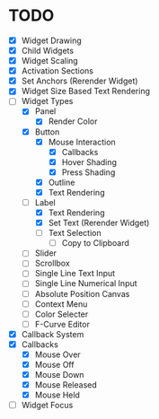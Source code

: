 # TODO

* [x] Widget Drawing
* [x] Child Widgets
* [x] Widget Scaling
* [x] Activation Sections
* [x] Set Anchors (Rerender Widget)
* [x] Widget Size Based Text Rendering
* [ ] Widget Types
	* [x] Panel
		* [x] Render Color
	* [x] Button
		* [x] Mouse Interaction
			* [x] Callbacks
			* [x] Hover Shading
			* [x] Press Shading
		* [x] Outline
		* [x] Text Rendering
	* [ ] Label
		* [x] Text Rendering
		* [x] Set Text (Rerender Widget)
		* [ ] Text Selection
			* [ ] Copy to Clipboard
	* [ ] Slider
	* [ ] Scrollbox
	* [ ] Single Line Text Input
	* [ ] Single Line Numerical Input
	* [ ] Absolute Position Canvas
	* [ ] Context Menu
	* [ ] Color Selecter
	* [ ] F-Curve Editor
* [x] Callback System
* [x] Callbacks
	* [x] Mouse Over
	* [x] Mouse Off
	* [x] Mouse Down
	* [x] Mouse Released
	* [x] Mouse Held
* [ ] Widget Focus

